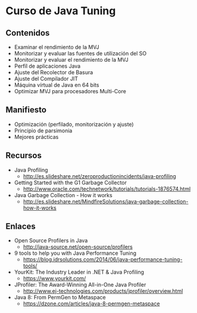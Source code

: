 # Curso de Java Tuning

## Contenidos

- Examinar el rendimiento de la MVJ
- Monitorizar y evaluar las fuentes de utilización del SO
- Monitorizar y evaluar el rendimiento de la MVJ
- Perfíl de aplicaciones Java
- Ajuste del Recolector de Basura
- Ajuste del Compilador JIT
- Máquina vírtual de Java en 64 bits
- Optimizar MVJ para procesadores Multi-Core

## Manifiesto

- Optimización (perfilado, monitorización y ajuste)
- Principio de parsimonia
- Mejores prácticas

## Recursos

- Java Profiling 
	- http://es.slideshare.net/zeroproductionincidents/java-profiling
- Getting Started with the G1 Garbage Collector
	- http://www.oracle.com/technetwork/tutorials/tutorials-1876574.html	
- Java Garbage Collection - How it works 
	- http://es.slideshare.net/MindfireSolutions/java-garbage-collection-how-it-works

## Enlaces

- Open Source Profilers in Java
	- http://java-source.net/open-source/profilers
- 9 tools to help you with Java Performance Tuning
	- https://blog.idrsolutions.com/2014/06/java-performance-tuning-tools/
- YourKit: The Industry Leader in .NET & Java Profiling
	- https://www.yourkit.com/
- JProfiler: The Award-Winning All-in-One Java Profiler
	- http://www.ej-technologies.com/products/jprofiler/overview.html
- Java 8: From PermGen to Metaspace 
	- https://dzone.com/articles/java-8-permgen-metaspace
